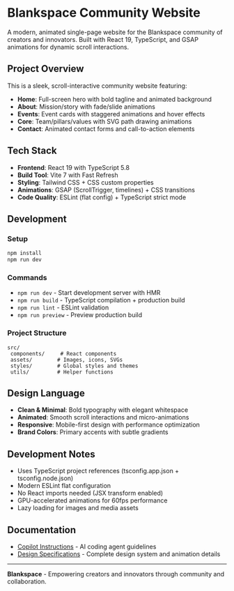 ﻿# Blankspace Community Website

A modern, animated single-page website for the Blankspace community of creators and innovators. Built with React 19, TypeScript, and GSAP animations for dynamic scroll interactions.

## Project Overview

This is a sleek, scroll-interactive community website featuring:
- **Home**: Full-screen hero with bold tagline and animated background
- **About**: Mission/story with fade/slide animations
- **Events**: Event cards with staggered animations and hover effects
- **Core**: Team/pillars/values with SVG path drawing animations
- **Contact**: Animated contact forms and call-to-action elements

## Tech Stack

- **Frontend**: React 19 with TypeScript 5.8
- **Build Tool**: Vite 7 with Fast Refresh
- **Styling**: Tailwind CSS + CSS custom properties
- **Animations**: GSAP (ScrollTrigger, timelines) + CSS transitions
- **Code Quality**: ESLint (flat config) + TypeScript strict mode

## Development

### Setup

```bash
npm install
npm run dev
```

### Commands

- `npm run dev` - Start development server with HMR
- `npm run build` - TypeScript compilation + production build
- `npm run lint` - ESLint validation
- `npm run preview` - Preview production build

### Project Structure

```
src/
 components/     # React components
 assets/        # Images, icons, SVGs
 styles/        # Global styles and themes
 utils/         # Helper functions
```

## Design Language

- **Clean & Minimal**: Bold typography with elegant whitespace
- **Animated**: Smooth scroll interactions and micro-animations
- **Responsive**: Mobile-first design with performance optimization
- **Brand Colors**: Primary accents with subtle gradients

## Development Notes

- Uses TypeScript project references (tsconfig.app.json + tsconfig.node.json)
- Modern ESLint flat configuration
- No React imports needed (JSX transform enabled)
- GPU-accelerated animations for 60fps performance
- Lazy loading for images and media assets

## Documentation

- [Copilot Instructions](.github/copilot-instructions.md) - AI coding agent guidelines
- [Design Specifications](.github/design-instructions.md) - Complete design system and animation details

---

**Blankspace** - Empowering creators and innovators through community and collaboration.
